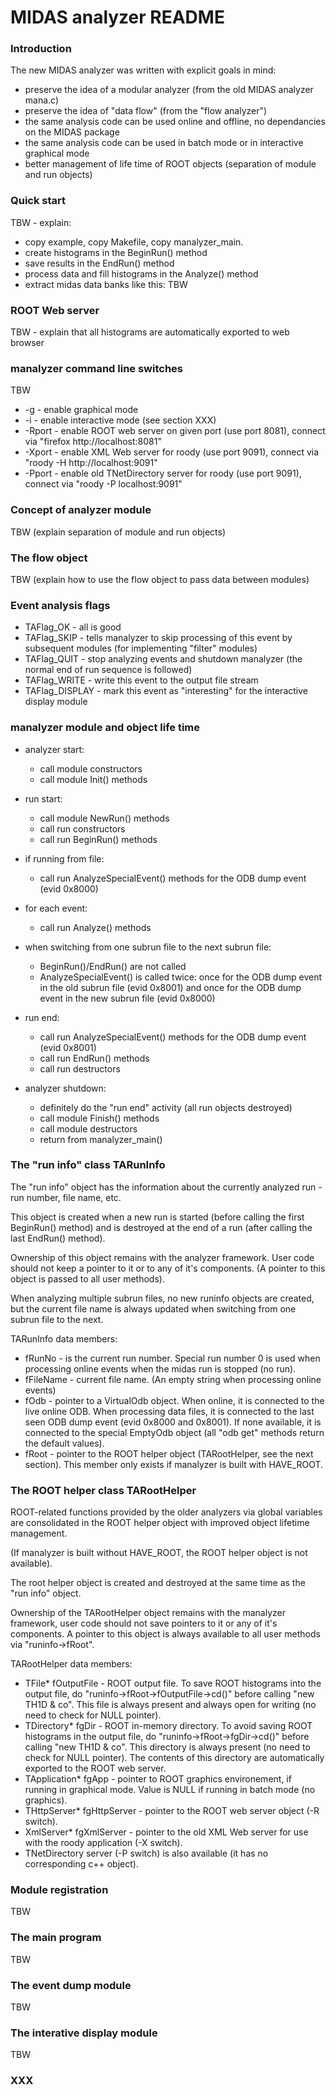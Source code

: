 # MIDAS analyzer README

### Introduction

The new MIDAS analyzer was written with explicit goals in mind:

* preserve the idea of a modular analyzer (from the old MIDAS analyzer mana.c)
* preserve the idea of "data flow" (from the "flow analyzer")
* the same analysis code can be used online and offline, no dependancies on the MIDAS package
* the same analysis code can be used in batch mode or in interactive graphical mode
* better management of life time of ROOT objects (separation of module and run objects)

### Quick start

TBW - explain:

* copy example, copy Makefile, copy manalyzer_main.
* create histograms in the BeginRun() method
* save results in the EndRun() method
* process data and fill histograms in the Analyze() method
* extract midas data banks like this: TBW

### ROOT Web server

TBW - explain that all histograms are automatically exported to web browser

### manalyzer command line switches

TBW

* -g - enable graphical mode
* -i - enable interactive mode (see section XXX)
* -Rport - enable ROOT web server on given port (use port 8081), connect via "firefox http://localhost:8081"
* -Xport - enable XML Web server for roody (use port 9091), connect via "roody -H http://localhost:9091"
* -Pport - enable old TNetDirectory server for roody (use port 9091), connect via "roody -P localhost:9091"

### Concept of analyzer module

TBW (explain separation of module and run objects)

### The flow object

TBW (explain how to use the flow object to pass data between modules)

### Event analysis flags

* TAFlag_OK - all is good
* TAFlag_SKIP - tells manalyzer to skip processing of this event by subsequent modules (for implementing "filter" modules)
* TAFlag_QUIT - stop analyzing events and shutdown manalyzer (the normal end of run sequence is followed)
* TAFlag_WRITE - write this event to the output file stream
* TAFlag_DISPLAY - mark this event as "interesting" for the interactive display module

### manalyzer module and object life time

* analyzer start:
    - call module constructors
    - call module Init() methods

* run start:
    - call module NewRun() methods
    - call run constructors
    - call run BeginRun() methods

* if running from file:
    - call run AnalyzeSpecialEvent() methods for the ODB dump event (evid 0x8000)

* for each event:
    - call run Analyze() methods

* when switching from one subrun file to the next subrun file:
    - BeginRun()/EndRun() are not called
    - AnalyzeSpecialEvent() is called twice: once for the ODB dump event in the old subrun file (evid 0x8001) and once for the ODB dump event in the new subrun file (evid 0x8000)

* run end:
    - call run AnalyzeSpecialEvent() methods for the ODB dump event (evid 0x8001)
    - call run EndRun() methods
    - call run destructors

* analyzer shutdown:
    - definitely do the "run end" activity (all run objects destroyed)
    - call module Finish() methods
    - call module destructors
    - return from manalyzer_main()

### The "run info" class TARunInfo

The "run info" object has the information about the currently
analyzed run - run number, file name, etc.

This object is created when a new run is started (before calling the first BeginRun() method)
and is destroyed at the end of a run (after calling the last EndRun() method).

Ownership of this object remains with the analyzer framework. User code should not
keep a pointer to it or to any of it's components. (A pointer to this object
is passed to all user methods).

When analyzing multiple subrun files, no new runinfo objects are created, but the current
file name is always updated when switching from one subrun file to the next.

TARunInfo data members:

* fRunNo - is the current run number. Special run number 0 is used when processing online events when the midas run is stopped (no run).
* fFileName - current file name. (An empty string when processing online events)
* fOdb - pointer to a VirtualOdb object. When online, it is connected to the live online ODB. When processing data files, it is connected to the last seen ODB dump event (evid 0x8000 and 0x8001). If none available, it is connected to the special EmptyOdb object (all "odb get" methods return the default values).
* fRoot - pointer to the ROOT helper object (TARootHelper, see the next section). This member only exists if manalyzer is built with HAVE_ROOT.

### The ROOT helper class TARootHelper

ROOT-related functions provided by the older analyzers via global variables
are consolidated in the ROOT helper object with improved object lifetime management.

(If manalyzer is built without HAVE_ROOT, the ROOT helper object is not available).

The root helper object is created and destroyed at the same time as the "run info" object.

Ownership of the TARootHelper object remains with the manalyzer framework, user code
should not save pointers to it or any of it's components. A pointer to this object
is always available to all user methods via "runinfo->fRoot".

TARootHelper data members:

* TFile*        fOutputFile - ROOT output file. To save ROOT histograms into the output file, do "runinfo->fRoot->fOutputFile->cd()" before calling "new TH1D & co". This file is always present and always open for writing (no need to check for NULL pointer).
* TDirectory*   fgDir - ROOT in-memory directory. To avoid saving ROOT histograms in the output file, do "runinfo->fRoot->fgDir->cd()" before calling "new TH1D & co". This directory is always present (no need to check for NULL pointer). The contents of this directory are automatically exported to the ROOT web server.
* TApplication* fgApp - pointer to ROOT graphics environement, if running in graphical mode. Value is NULL if running in batch mode (no graphics).
* THttpServer*  fgHttpServer - pointer to the ROOT web server object (-R switch).
* XmlServer*    fgXmlServer - pointer to the old XML Web server for use with the roody application (-X switch).
* TNetDirectory server (-P switch) is also available (it has no corresponding c++ object).

### Module registration

TBW

### The main program

TBW

### The event dump module

TBW

### The interative display module

TBW

### XXX
